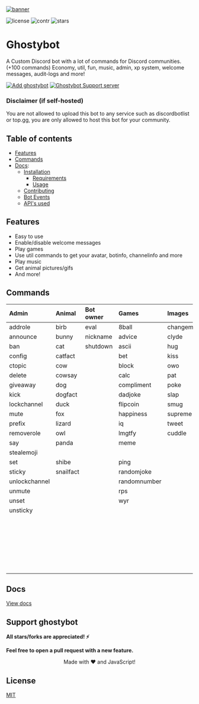 <a href="https://ghostybot.tk" align="center">
     <img src=".github/Ghostybot-banner.png" alt="banner" />               
</a>

![license](https://img.shields.io/github/license/dev-caspertheghost/ghostybot?color=gr)
![contr](https://img.shields.io/github/contributors/dev-caspertheghost/ghostybot)
![stars](https://img.shields.io/github/stars/dev-caspertheghost/ghostybot?color=gr)

# Ghostybot

A Custom Discord bot with a lot of commands for Discord communities. (+100 commands) Economy, util, fun, music, admin, xp system, welcome messages, audit-logs and more!

[![Add ghostybot](./.github/add-ghostybot.svg)](https://discord.com/oauth2/authorize?client_id=632843197600759809&scope=bot&permissions=8)
[![Ghostybot Support server](./.github/join-support-server.svg)](https://discord.gg/XxHrtkA)

### Disclaimer (if self-hosted)

You are not allowed to upload this bot to any service such as discordbotlist or top.gg, you are only allowed to host this bot for your community.

## Table of contents

- [Features](#features)
- [Commands](#commands)
- [Docs](docs/README.md):
  - [Installation](docs/INSTALLATION.md)
    - [Requirements](docs/INSTALLATION.md#requirements)
    - [Usage](docs/INSTALLATION.md#usage)
  - [Contributing](docs/CONTRIBUTING.md)
  - [Bot Events](/docs/BOT_EVENTS)
  - [API's used](/docs/APIS_USED.md)

## Features

- Easy to use
- Enable/disable welcome messages
- Play games
- Use util commands to get your avatar, botinfo, channelinfo and more
- Play music
- Get animal pictures/gifs
- And more!

## Commands

| Admin         | Animal    | Bot owner | Games        | Images       | Music      | NSFW   | Util         | Economy          | Levels      |
| :------------ | :-------- | :-------- | :----------- | :----------- | :--------- | :----- | :----------- | :--------------- | :---------- |
| addrole       | birb      | eval      | 8ball        | changemymind | clearqueue | boobs  | avatar       | balance          | givexp      |
| announce      | bunny     | nickname  | advice       | clyde        | leave      | butt   | bmi          | buy              | leaderboard |
| ban           | cat       | shutdown  | ascii        | hug          | nowplaying | neko   | botinfo      | daily            | level       |
| config        | catfact   |           | bet          | kiss         | pause      | hentai | botinvite    | deposit          | xp          |
| ctopic        | cow       |           | block        | owo          | play       |        | bugreport    | dice             |
| delete        | cowsay    |           | calc         | pat          | queue      |        | channelinfo  | inventory        |
| giveaway      | dog       |           | compliment   | poke         | resume     |        | channels     | moneyleaderboard |
| kick          | dogfact   |           | dadjoke      | slap         | skip       |        | define       | profile          |
| lockchannel   | duck      |           | flipcoin     | smug         | stop       |        | dependencies | rob              |
| mute          | fox       |           | happiness    | supreme      | volume     |        | emojis       | store            |
| prefix        | lizard    |           | iq           | tweet        |            |        | github       | withdraw         |
| removerole    | owl       |           | lmgtfy       | cuddle       |            |        | help         | work             |
| say           | panda     |           | meme         |              |            |        | instagram    |
| stealemoji    |           |           |              |              |            |        |              |                  |
| set           | shibe     |           | ping         |              |            |        | invite       |
| sticky        | snailfact |           | randomjoke   |              |            |        | membercount  |
| unlockchannel |           |           | randomnumber |              |            |        | minecraft    |
| unmute        |           |           | rps          |              |            |        | morse        |
| unset         |           |           | wyr          |              |            |        | npm          |
| unsticky      |           |           |              |              |            |        | serverinfo   |
|               |           |           |              |              |            |        | suggest      |
|               |           |           |              |              |            |        | translate    |
|               |           |           |              |              |            |        | uptime       |
|               |           |           |              |              |            |        | userinfo     |
|               |           |           |              |              |            |        | weather      |
|               |           |           |              |              |            |        | worldclock   |

## Docs

[View docs](/docs/README.md)

## Support ghostybot

**All stars/forks are appreciated! ⚡**

**Feel free to open a pull request with a new feature.**

<p align="center">Made with ❤️ and JavaScript!</p>

## License

[MIT](./LICENSE)
